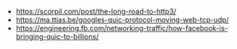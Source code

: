- https://scorpil.com/post/the-long-road-to-http3/
- https://ma.ttias.be/googles-quic-protocol-moving-web-tcp-udp/
- https://engineering.fb.com/networking-traffic/how-facebook-is-bringing-quic-to-billions/